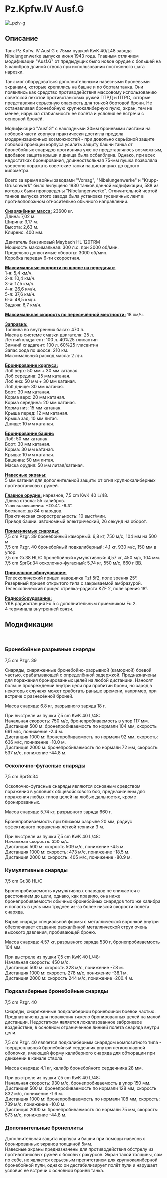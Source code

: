 # Pz.Kpfw.IV Ausf.G  
  
![_pziv-g](../images/_pziv-g.png)  
  
## Описание  
  
Танк Pz.Kpfw. IV Ausf.G с 75мм пушкой KwK 40/L48 завода Nibelungenwerke выпуска июня 1943 года. Главным отличием модификации "Ausf.G" от предыдущих было новое орудие с большей на 5 калибров длиной ствола при использовании постоянного шага нарезки.  
  
Танк мог оборудоваться дополнительными навесными броневыми экранами, которые крепились на башне и по бортам танка. Они появились как средство противодействия массовому использованию советской пехотой противотанковых ружей ПТРД и ПТРС, которые представляли серьезную опасность для тонкой бортовой брони. Не останавливая бронебойную крупнокалиберную пулю, экран, тем не менее, нарушал стабильность её полёта и условия её встречи с основной бронёй.  
  
Модификация "Ausf.G" с накладными 30мм броневыми листами на лобовой части корпуса практически достигла предела модернизационных возможностей - при довольно серьёзной защите лобовой проекции корпуса усилить защиту башни танка от бронебойных снарядов противника уже не представлялось возможным, вдобавок защита крыши и днища была осбалблена. Однако, при всех недостатках бронирования, длинноствольная 75-мм пушка позволяла уверенно поражать советские танки на дистанциях до одного километра.  
  
Всего за время войны заводами "Vomag", "Nibelungenwerke" и "Krupp-Grusonwerk" было выпущено 1930 танков данной модификации, 588 из которых были произведены "Nibelungenwerke". Отличительной чертой танков выпуска этого завода была установка гусеничных лент в противоположном относительно обычного направлении.  
  
<b><u>Снаряжённая масса:</u></b> 23600 кг.  
Длина: 7,02 м.  
Ширина: 3,17 м.  
Высота: 2,63 м.  
Клиренс: 400 мм.  
  
Двигатель бензиновый Maybach HL 120TRM  
Мощность максимальная: 300 л.с. при 3000 об/мин.  
Предельно допустимые обороты: 3000 об/мин.  
Коробка передач 6-ти скоростная.  
  
<b><u>Максимальные скорости по шоссе на передачах:</u></b>  
1-я: 5,4 км/ч.  
2-я: 10,4 км/ч.  
3-я: 17,5 км/ч.  
4-я: 26,6 км/ч.  
5-я: 37,6 км/ч.  
6-я: 48,5 км/ч.  
Задняя: 6,7 км/ч.  
  
<b><u>Максимальная скорость по пересечённой местности:</u></b> 18 км/ч.  
  
<b><u>Заправка:</u></b>  
Топлива во внутренних баках: 470 л.  
Масла в системе смазки двигателя: 25 л.  
Летний хладагент: 100 л. 40%25 глисантин  
Зимний хладагент: 100 л. 60%25 глисантин  
Запас хода по шоссе: 210 км.  
Максимальный расход масла: 2 л/ч.  
  
<b><u>Бронирование корпуса:</u></b>  
Лоб верх: 50 мм + 30 мм катаная.  
Лоб середина: 25 мм катаная.  
Лоб низ: 50 мм + 30 мм катаная.  
Лоб днище: 30 мм катаная.  
Борт: 30 мм катаная.  
Корма верх: 20 мм катаная.  
Корма середина: 20 мм катаная.  
Корма низ: 15 мм катаная.  
Крыша перед: 12 мм катаная.  
Крыша зад: 10 мм литая.  
Днище: 10 мм катаная.  
  
<b><u>Бронирование башни:</u></b>  
Лоб: 50 мм катаная.  
Борт: 30 мм катаная.  
Корма: 30 мм катаная.  
Крыша: 10 мм катаная.  
Башенка: 50 мм литая.  
Маска орудия: 50 мм литая/катаная.  
  
<b><u>Навесные экраны:</u></b>  
5 мм катаная для дополнительной защиты от огня крупнокалиберных противотанковых ружей.  
  
<b><u>Главное орудие:</u></b> нарезное, 7,5 cm KwK 40 L/48.  
Длина ствола: 55 калибров.  
Углы возвышения: +20.4°..-8.3°.  
Боезапас: до 84 снарядов.  
Практическая скорострельность: 10 выст/мин.  
Привод башни: автономный электрический, 26 секунд на оборот.  
  
<b><u>Применяемые снаряды:</u></b>  
7,5 cm Pzgr. 39 бронебойный каморный: 6,8 кг, 750 м/с, 104 мм на 500 м.  
7,5 cm Pzgr. 40 бронебойный подкалиберный: 4,1 кг, 930 м/с, 150 мм в упор.  
7,5 cm Gr.38 HL/С бронебойный кумулятивный: 4,57 кг, 450 м/с, 104 мм.  
7,5 cm SprGr.34 осколочно-фугасный: 5,74 кг, 550 м/с, 660 г ВВ.  
  
<b><u>Прицельное оборудование:</u></b>  
Телескопический прицел наводчика Tzf 5f2, поле зрения 25°.  
Резервный прицел открытого типа с закрываемой амбразурой.  
Телескопический прицел стрелка-радиста KZF 2, поле зрения 18°.  
  
<b><u>Радиооборудование:</u></b>  
УКВ радиостанция Fu 5 с дополнительным приемником Fu 2.  
4 терминала внутренней связи.  
  
## Модификации  
  ﻿
  
### Бронебойные разрывные снаряды  
  
7,5 cm Pzgr. 39  
  
Снаряды, снаряженные бронебойно-разрывной (каморной) боевой частью, срабатывающей с определённой задержкой. Предназначены для поражения бронированных целей на любой дистанции. Наносят больше провреждений внутри цели при пробитии брони, но заряд в некоторых случаях может сработать раньше времени, например, при встрече с разнесённой броней.  
  
Масса снаряда: 6.8 кг, разрывного заряда 18 г.  
  
При выстреле из пушки 7,5 cm KwK 40 L/48:  
Начальная скорость: 750 м/с, бронепробиваемость в упор 117 мм.  
Дистанция 500 м: бронепробиваемость по нормали 104 мм, скорость 691 м/с, понижение -2.4 м.  
Дистанция 1000 м: бронепробиваемость по нормали 92 мм, скорость: 636 м/с, понижение -10.0 м.  
Дистанция 2000 м: бронепробиваемость по нормали 72 мм, скорость: 537 м/с, понижение -44.8 м.  ﻿
  
### Осколочно-фугасные снаряды  
  
7,5 cm SprGr.34  
  
Осколочно-фугасные снаряды являются основным средством поражения в условиях общевойскового боя, предназначены для поражения любых типов целей на любых дальностях, кроме бронированных.  
  
Масса снаряда: 5.74 кг, разрывного заряда 660 г.  
  
Бронепробиваемость при близком разрыве 20 мм, радиус эффективного поражения лёгкой техники 3 м.  
  
При выстреле из пушки 7,5 cm KwK 40 L/48:  
Начальная скорость: 550 м/с.  
Дистанция 500 м: скорость 509 м/с, понижение -4.5 м.  
Дистанция 1000 м: скорость: 473 м/с, понижение -18.5 м.  
Дистанция 2000 м: скорость: 405 м/с, понижение -80.9 м.  ﻿
  
### Кумулятивные снаряды  
  
7,5 cm Gr.38 HL/С  
  
Бронепробиваемость кумулятивных снарядов не снижается с расстоянием до цели, однако, как правило, она ниже бронепробиваемости обычных бронебойных снарядов того же калибра и попасть в цель ими труднее из-за более низкой скорости полёта снаряда.  
  
Взрыв снаряда специальной формы с металлической воронкой внутри обеспечивает создание раскалённой металлической струи очень высокого давления, пробивающей броню.  
  
Масса снаряда: 4.57 кг, разрывного заряда 530 г, бронепробиваемость 104 мм.  
  
При выстреле из пушки 7,5 cm KwK 40 L/48:  
Начальная скорость: 450 м/с.  
Дистанция 500 м: скорость 328 м/с, понижение -7.8 м.  
Дистанция 1000 м: скорость 278 м/с, понижение -38.1 м.  
Дистанция 2000 м: скорость 244 м/с, понижение -200.4 м.  ﻿
  
### Подкалиберные бронебойные снаряды  
  
7,5 cm Pzgr. 40  
  
Снаряды, снаряженные подкалиберной бронебойной боевой частью. Предназначены для поражения тяжело бронированных целей на малой дистанции. Недостатком является локализованное заброневое воздействие, в основном ограниченное линией полета снаряда внутри цели.  
  
7,5 cm Pzgr. 40 является подкалиберным снарядом композитного типа - твердосплавный бронебойный сердечник внутри легкосплавной оболочки, имеющей форму калиберного снаряда для обтюрации при движении в канале ствола.  
  
Масса снаряда: 4.1 кг, калибр бронебойного сердечника 28 мм.  
  
При выстреле из пушки 7,5 cm KwK 40 L/48:  
Начальная скорость: 930 м/с, бронепробиваемость в упор 150 мм.  
Дистанция 500 м: бронепробиваемость по нормали 128 мм, скорость 832 м/с, понижение -1.6 м.  
Дистанция 1000 м: бронепробиваемость по нормали 108 мм, скорость: 739 м/с, понижение -10.0 м.  
Дистанция 2000 м: бронепробиваемость по нормали 75 мм, скорость: 573 м/с, понижение -44.8 м.  ﻿
  
### Дополнительные бронеплиты  
  
Дополнительная защита корпуса и башни при помощи навесных бронированных экранов толщиной 5мм.  
Навесные экраны предназначены для противодействия обстрелу из противотанковых ружей с боковых ракурсов. Экран такой толщины, сам по себе, не является серьезным препятствием для крупнокалиберной бронебойной пули, однако он дестабилизирует полёт пули и нарушает условия её встречи с основной бронёй танка.  